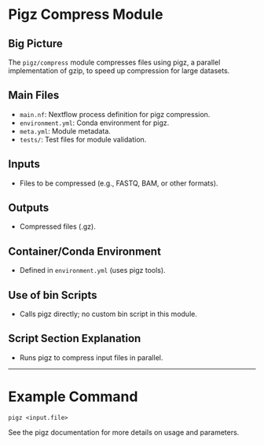 # Pigz Compress Module

## Big Picture
The `pigz/compress` module compresses files using pigz, a parallel implementation of gzip, to speed up compression for large datasets.

## Main Files
- `main.nf`: Nextflow process definition for pigz compression.
- `environment.yml`: Conda environment for pigz.
- `meta.yml`: Module metadata.
- `tests/`: Test files for module validation.

## Inputs
- Files to be compressed (e.g., FASTQ, BAM, or other formats).

## Outputs
- Compressed files (.gz).

## Container/Conda Environment
- Defined in `environment.yml` (uses pigz tools).

## Use of bin Scripts
- Calls pigz directly; no custom bin script in this module.

## Script Section Explanation
- Runs pigz to compress input files in parallel.

---

# Example Command
```
pigz <input.file>
```

See the pigz documentation for more details on usage and parameters.
